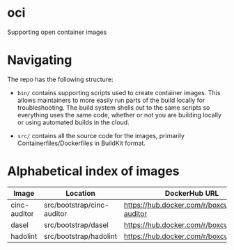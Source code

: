 # oci
Supporting open container images

# Navigating

The repo has the following structure:

- `bin/` contains supporting scripts used to create container images. This
  allows maintainers to more easily run parts of the build locally for
  troubleshooting. The build system shells out to the same scripts so
  everything uses the same code, whether or not you are building locally or
  using automated builds in the cloud.

- `src/` contains all the source code for the images, primarily
  Containerfiles/Dockerfiles in BuildKit format.

# Alphabetical index of images

| Image | Location | DockerHub URL |
| --- | --- | --- |
| cinc-auditor | src/bootstrap/cinc-auditor | https://hub.docker.com/r/boxcutter/cinc-auditor |
| dasel | src/bootstrap/dasel | https://hub.docker.com/r/boxcutter/dasel |
| hadolint | src/bootstrap/hadolint | https://hub.docker.com/r/boxcutter/dasel |
